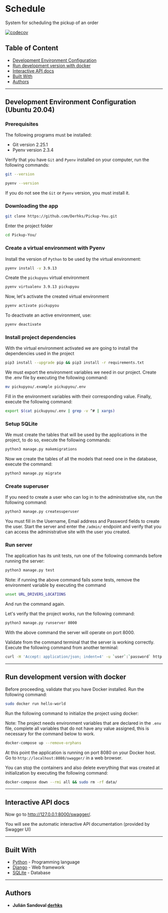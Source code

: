 # Schedule

System for scheduling the pickup of an order

[![codecov](https://codecov.io/gh/Derhks/Pickup-You/branch/main/graph/badge.svg?token=QvK8AQvUKE)](https://codecov.io/gh/Derhks/Pickup-You)

## Table of Content

* [Development Environment Configuration](#development-environment-configuration)
* [Run development version with docker](#run-development-version-with-docker)
* [Interactive API docs](#interactive-api-docs)
* [Built With](#built-with)
* [Authors](#authors)

________________________________________________________________________________
## Development Environment Configuration (Ubuntu 20.04)

### Prerequisites

The following programs must be installed:
- Git version 2.25.1
- Pyenv version 2.3.4

Verify that you have `Git` and `Pyenv` installed on your computer, run the 
following commands:

```bash
git --version
```

```bash
pyenv --version
```

If you do not see the `Git` or `Pyenv` version, you must install it.

### Downloading the app

```bash
git clone https://github.com/Derhks/Pickup-You.git
```

Enter the project folder

```bash
cd Pickup-You/
```

### Create a virtual environment with Pyenv

Install the version of `Python` to be used by the virtual environment:

```bash
pyenv install -v 3.9.13
```

Create the `pickupyou` virtual environment

```bash
pyenv virtualenv 3.9.13 pickupyou
```

Now, let's activate the created virtual environment

```bash
pyenv activate pickupyou
```

To deactivate an active environment, use:

```bash
pyenv deactivate
```

### Install project dependencies

With the virtual environment activated we are going to install the dependencies 
used in the project

```bash
pip3 install --upgrade pip && pip3 install -r requirements.txt
```

We must export the environment variables we need in our project. Create the 
.env file by executing the following command:

```bash
mv pickupyou/.example pickupyou/.env
```

Fill in the environment variables with their corresponding value. Finally, 
execute the following command:

```bash
export $(cat pickupyou/.env | grep -v ^# | xargs)
```

### Setup SQLite

We must create the tables that will be used by the applications in the project, 
to do so, execute the following commands:

```bash
python3 manage.py makemigrations
```

Now we create the tables of all the models that need one in the database, 
execute the command:

```bash
python3 manage.py migrate
```

### Create superuser

If you need to create a user who can log in to the administrative site, run 
the following command:

```bash
python3 manage.py createsuperuser
```

You must fill in the Username, Email address and Password fields to create the 
user. Start the server and enter the `/admin/` endpoint and verify that you can 
access the administrative site with the user you created.


### Run server

The application has its unit tests, run one of the following commands before 
running the server:

```bash
python3 manage.py test
```

Note: if running the above command fails some tests, remove the environment 
variable by executing the command 

```bash
unset URL_DRIVERS_LOCATIONS
```

And run the command again.

Let's verify that the project works, run the following command:

```bash
python3 manage.py runserver 8000
```

With the above command the server will operate on port 8000.

Validate from the command terminal that the server is working correctly. 
Execute the following command from another terminal:

```bash
curl -H 'Accept: application/json; indent=4' -u `user`:`password` http://127.0.0.1:8000/
```

________________________________________________________________________________
## Run development version with docker

Before proceeding, validate that you have Docker installed. Run the following 
command:

```bash
sudo docker run hello-world
```

Run the following command to initialize the project using docker:

Note: The project needs environment variables that are declared in the 
`.env` file, complete all variables that do not have any value assigned, 
this is necessary for the command below to work.

```bash
docker-compose up --remove-orphans
```

At this point the application is running on port 8080 on your Docker host. Go 
to `http://localhost:8080/swagger/` in a web browser.

You can stop the containers and also delete everything that was 
created at initialization by executing the following command:

```bash
docker-compose down --rmi all && sudo rm -rf data/
```

________________________________________________________________________________
## Interactive API docs

Now go to http://127.0.0.1:8000/swagger/.

You will see the automatic interactive API documentation 
(provided by Swagger UI)

________________________________________________________________________________
## Built With

- [Python](https://www.python.org/) - Programming language
- [Django](https://www.djangoproject.com) - Web framework
- [SQLite](https://www.sqlite.org/index.html) - Database

________________________________________________________________________________
## Authors
- **Julián Sandoval [derhks](https://www.linkedin.com/in/sandoval-julian/)**
